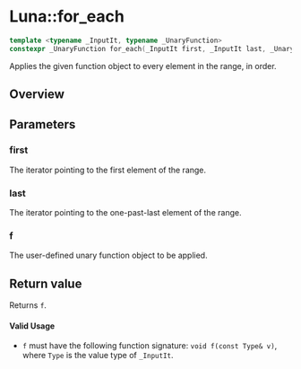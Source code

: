 # Luna::for_each

```c++
template <typename _InputIt, typename _UnaryFunction>
constexpr _UnaryFunction for_each(_InputIt first, _InputIt last, _UnaryFunction f)
```

Applies the given function object to every element in the range, in order. 

## Overview


## Parameters
### first
The iterator pointing to the first element of the range. 

### last
The iterator pointing to the one-past-last element of the range. 

### f
The user-defined unary function object to be applied. 

## Return value
Returns `f`. 

#### Valid Usage
* `f` must have the following function signature: `void f(const Type& v)`, where `Type` is the value type of `_InputIt`. 

